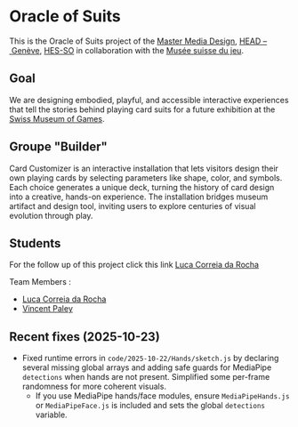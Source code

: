 # Oracle of Suits
This is the Oracle of Suits project of the [Master Media Design](https://www.hesge.ch/head/en/programs-research/master-arts-media-design), [HEAD – Genève](https://www.hesge.ch/head/), [HES-SO](https://www.hes-so.ch/accueil) in collaboration with the [Musée suisse du jeu](https://museedujeu.ch/).

## Goal
We are designing embodied, playful, and accessible interactive experiences that tell the stories behind playing card suits for a future exhibition at the [Swiss Museum of Games](https://museedujeu.ch/).

## Groupe "Builder"
Card Customizer is an interactive installation that lets visitors design their own playing cards by selecting parameters like shape, color, and symbols. Each choice generates a unique deck, turning the history of card design into a creative, hands-on experience. The installation bridges museum artifact and design tool, inviting users to explore centuries of visual evolution through play.

## Students
For the follow up of this project click this link
[Luca Correia da Rocha](https://github.com/LucaCDRocha/head-md-oracle-of-suits)

Team Members :

- [Luca Correia da Rocha](https://github.com/LucaCDRocha/head-md-oracle-of-suits)
- [Vincent Paley](https://github.com/Vinipae/head-md-oracle-of-suits)

## Recent fixes (2025-10-23)

- Fixed runtime errors in `code/2025-10-22/Hands/sketch.js` by declaring several missing global arrays and adding safe guards for MediaPipe `detections` when hands are not present. Simplified some per-frame randomness for more coherent visuals.
	- If you use MediaPipe hands/face modules, ensure `MediaPipeHands.js` or `MediaPipeFace.js` is included and sets the global `detections` variable.
